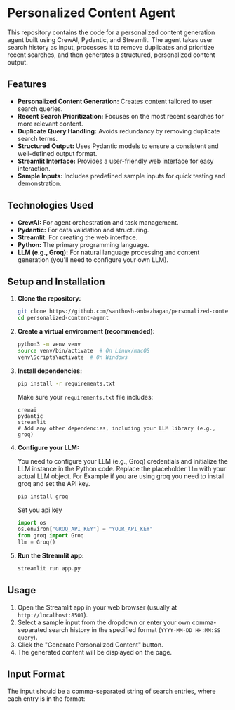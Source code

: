 # Personalized Content Agent

This repository contains the code for a personalized content generation agent built using CrewAI, Pydantic, and Streamlit. The agent takes user search history as input, processes it to remove duplicates and prioritize recent searches, and then generates a structured, personalized content output.

## Features

*   **Personalized Content Generation:** Creates content tailored to user search queries.
*   **Recent Search Prioritization:** Focuses on the most recent searches for more relevant content.
*   **Duplicate Query Handling:** Avoids redundancy by removing duplicate search terms.
*   **Structured Output:** Uses Pydantic models to ensure a consistent and well-defined output format.
*   **Streamlit Interface:** Provides a user-friendly web interface for easy interaction.
*   **Sample Inputs:** Includes predefined sample inputs for quick testing and demonstration.

## Technologies Used

*   **CrewAI:** For agent orchestration and task management.
*   **Pydantic:** For data validation and structuring.
*   **Streamlit:** For creating the web interface.
*   **Python:** The primary programming language.
*   **LLM (e.g., Groq):** For natural language processing and content generation (you'll need to configure your own LLM).

## Setup and Installation

1.  **Clone the repository:**

    ```bash
    git clone https://github.com/santhosh-anbazhagan/personalized-content-agent.git
    cd personalized-content-agent
    ```

2.  **Create a virtual environment (recommended):**

    ```bash
    python3 -m venv venv
    source venv/bin/activate  # On Linux/macOS
    venv\Scripts\activate  # On Windows
    ```

3.  **Install dependencies:**

    ```bash
    pip install -r requirements.txt
    ```

    Make sure your `requirements.txt` file includes:

    ```
    crewai
    pydantic
    streamlit
    # Add any other dependencies, including your LLM library (e.g., groq)
    ```

4.  **Configure your LLM:**

    You need to configure your LLM (e.g., Groq) credentials and initialize the LLM instance in the Python code. Replace the placeholder `llm` with your actual LLM object. For Example if you are using groq you need to install groq and set the API key.

    ```bash
    pip install groq
    ```

    Set you api key
    ```python
    import os
    os.environ["GROQ_API_KEY"] = "YOUR_API_KEY"
    from groq import Groq
    llm = Groq()
    ```

5.  **Run the Streamlit app:**

    ```bash
    streamlit run app.py
    ```

## Usage

1.  Open the Streamlit app in your web browser (usually at `http://localhost:8501`).
2.  Select a sample input from the dropdown or enter your own comma-separated search history in the specified format (`YYYY-MM-DD HH:MM:SS query`).
3.  Click the "Generate Personalized Content" button.
4.  The generated content will be displayed on the page.

## Input Format

The input should be a comma-separated string of search entries, where each entry is in the format: